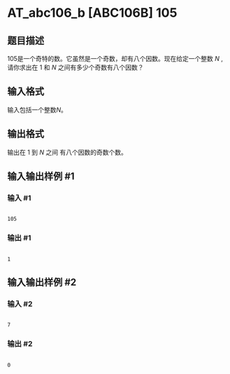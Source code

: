 # AT_abc106_b [ABC106B] 105

## 题目描述

$105$是一个奇特的数。它虽然是一个奇数，却有八个因数。现在给定一个整数 $N$ ,请你求出在 $1$ 和 $N$ 之间有多少个奇数有八个因数？

## 输入格式

输入包括一个整数$N$。

## 输出格式

输出在 $1$ 到 $N$ 之间 有八个因数的奇数个数。

## 输入输出样例 #1

### 输入 #1

```
105
```

### 输出 #1

```
1
```

## 输入输出样例 #2

### 输入 #2

```
7
```

### 输出 #2

```
0
```